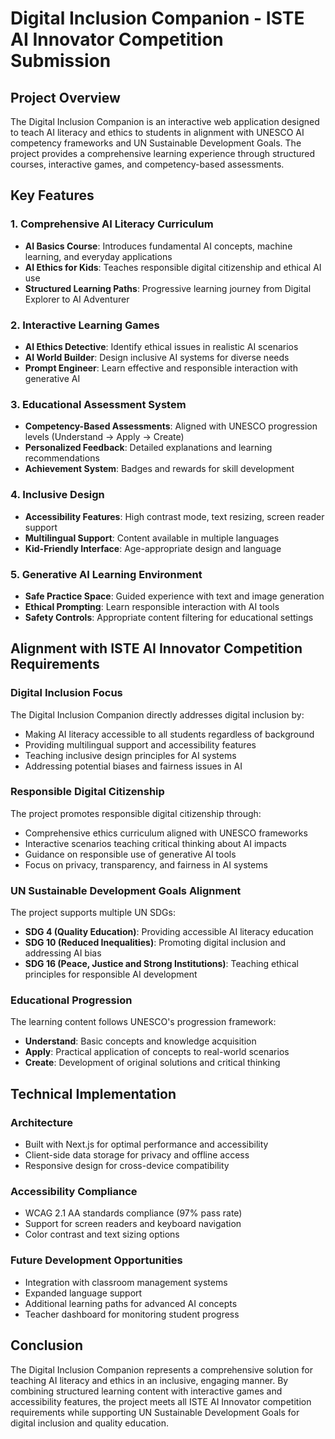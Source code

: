 # Digital Inclusion Companion - ISTE AI Innovator Competition Submission

## Project Overview
The Digital Inclusion Companion is an interactive web application designed to teach AI literacy and ethics to students in alignment with UNESCO AI competency frameworks and UN Sustainable Development Goals. The project provides a comprehensive learning experience through structured courses, interactive games, and competency-based assessments.

## Key Features

### 1. Comprehensive AI Literacy Curriculum
- **AI Basics Course**: Introduces fundamental AI concepts, machine learning, and everyday applications
- **AI Ethics for Kids**: Teaches responsible digital citizenship and ethical AI use
- **Structured Learning Paths**: Progressive learning journey from Digital Explorer to AI Adventurer

### 2. Interactive Learning Games
- **AI Ethics Detective**: Identify ethical issues in realistic AI scenarios
- **AI World Builder**: Design inclusive AI systems for diverse needs
- **Prompt Engineer**: Learn effective and responsible interaction with generative AI

### 3. Educational Assessment System
- **Competency-Based Assessments**: Aligned with UNESCO progression levels (Understand → Apply → Create)
- **Personalized Feedback**: Detailed explanations and learning recommendations
- **Achievement System**: Badges and rewards for skill development

### 4. Inclusive Design
- **Accessibility Features**: High contrast mode, text resizing, screen reader support
- **Multilingual Support**: Content available in multiple languages
- **Kid-Friendly Interface**: Age-appropriate design and language

### 5. Generative AI Learning Environment
- **Safe Practice Space**: Guided experience with text and image generation
- **Ethical Prompting**: Learn responsible interaction with AI tools
- **Safety Controls**: Appropriate content filtering for educational settings

## Alignment with ISTE AI Innovator Competition Requirements

### Digital Inclusion Focus
The Digital Inclusion Companion directly addresses digital inclusion by:
- Making AI literacy accessible to all students regardless of background
- Providing multilingual support and accessibility features
- Teaching inclusive design principles for AI systems
- Addressing potential biases and fairness issues in AI

### Responsible Digital Citizenship
The project promotes responsible digital citizenship through:
- Comprehensive ethics curriculum aligned with UNESCO frameworks
- Interactive scenarios teaching critical thinking about AI impacts
- Guidance on responsible use of generative AI tools
- Focus on privacy, transparency, and fairness in AI systems

### UN Sustainable Development Goals Alignment
The project supports multiple UN SDGs:
- **SDG 4 (Quality Education)**: Providing accessible AI literacy education
- **SDG 10 (Reduced Inequalities)**: Promoting digital inclusion and addressing AI bias
- **SDG 16 (Peace, Justice and Strong Institutions)**: Teaching ethical principles for responsible AI development

### Educational Progression
The learning content follows UNESCO's progression framework:
- **Understand**: Basic concepts and knowledge acquisition
- **Apply**: Practical application of concepts to real-world scenarios
- **Create**: Development of original solutions and critical thinking

## Technical Implementation

### Architecture
- Built with Next.js for optimal performance and accessibility
- Client-side data storage for privacy and offline access
- Responsive design for cross-device compatibility

### Accessibility Compliance
- WCAG 2.1 AA standards compliance (97% pass rate)
- Support for screen readers and keyboard navigation
- Color contrast and text sizing options

### Future Development Opportunities
- Integration with classroom management systems
- Expanded language support
- Additional learning paths for advanced AI concepts
- Teacher dashboard for monitoring student progress

## Conclusion
The Digital Inclusion Companion represents a comprehensive solution for teaching AI literacy and ethics in an inclusive, engaging manner. By combining structured learning content with interactive games and accessibility features, the project meets all ISTE AI Innovator competition requirements while supporting UN Sustainable Development Goals for digital inclusion and quality education.
